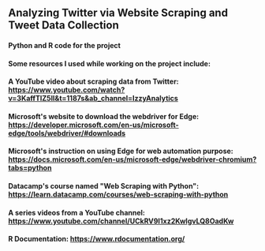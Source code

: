 ## Analyzing Twitter via Website Scraping and Tweet Data Collection ##

#### Python and R code for the project

#### Some resources I used while working on the project include:
#### A YouTube video about scraping data from Twitter: https://www.youtube.com/watch?v=3KaffTIZ5II&t=1187s&ab_channel=IzzyAnalytics
#### Microsoft's website to download the webdriver for Edge: https://developer.microsoft.com/en-us/microsoft-edge/tools/webdriver/#downloads
#### Microsoft's instruction on using Edge for web automation purpose: https://docs.microsoft.com/en-us/microsoft-edge/webdriver-chromium?tabs=python
#### Datacamp's course named "Web Scraping with Python": https://learn.datacamp.com/courses/web-scraping-with-python
#### A series videos from a YouTube channel: https://www.youtube.com/channel/UCkRV9I1xz2KwlgvLQ8OadKw
#### R Documentation: https://www.rdocumentation.org/
